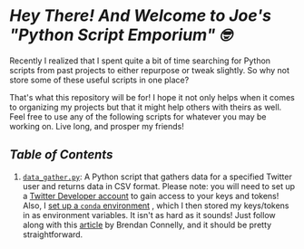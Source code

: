 # _Hey There! And Welcome to Joe's "Python Script Emporium" :nerd_face:_

Recently I realized that I spent quite a bit of time searching for Python scripts from past projects to either repurpose or tweak slightly. So why not store some of these useful scripts in one place? 

That's what this repository will be for! I hope it not only helps when it comes to organizing my projects but that it might help others with theirs as well. Feel free to use any of the following scripts for whatever you may be working on. Live long, and prosper my friends! 

## _Table of Contents_

1. [`data_gather.py`](https://github.com/Jearny58/Useful_Python_Scripts/blob/master/data_gather.py): A Python script that gathers data for a specified Twitter user and returns data in CSV format. Please note: you will need to set up a [Twitter Developer account](https://developer.twitter.com/) to gain access to your keys and tokens! Also, I [set up a `conda` environment](https://uoa-eresearch.github.io/eresearch-cookbook/recipe/2014/11/20/conda/) , which I then stored my keys/tokens in as environment variables. It isn't as hard as it sounds! Just follow along with this [article](https://towardsdatascience.com/how-to-hide-your-api-keys-in-python-fb2e1a61b0a0) by Brendan Connelly, and it should be pretty straightforward. 

